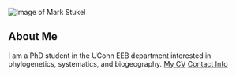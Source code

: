 ![Image of Mark Stukel](images/headshot.png
"PhD Student in the Uconn EEB department")
## About Me
I am a PhD student in the UConn EEB department
interested in phylogenetics, systematics, and biogeography.
[My CV](PDFs/cv.pdf)
[Contact Info](contact-info.html)
